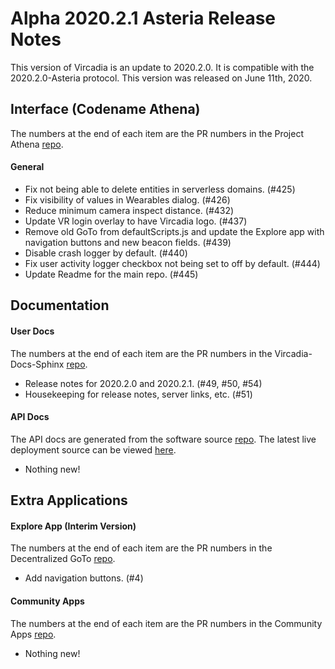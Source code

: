 # Alpha 2020.2.1 Asteria Release Notes

This version of Vircadia is an update to 2020.2.0. It is compatible with the 2020.2.0-Asteria protocol. This version was released on June 11th, 2020.

## Interface (Codename Athena)

The numbers at the end of each item are the PR numbers in the Project Athena [repo](https://github.com/kasenvr/project-athena/).

#### General

* Fix not being able to delete entities in serverless domains. (#425)
* Fix visibility of values in Wearables dialog. (#426)
* Reduce minimum camera inspect distance. (#432)
* Update VR login overlay to have Vircadia logo. (#437)
* Remove old GoTo from defaultScripts.js and update the Explore app with navigation buttons and new beacon fields. (#439)
* Disable crash logger by default. (#440)
* Fix user activity logger checkbox not being set to off by default. (#444)
* Update Readme for the main repo. (#445)

## Documentation

#### User Docs

The numbers at the end of each item are the PR numbers in the Vircadia-Docs-Sphinx [repo](https://github.com/kasenvr/vircadia-docs-sphinx). 

* Release notes for 2020.2.0 and 2020.2.1. (#49, #50, #54)
* Housekeeping for release notes, server links, etc. (#51)

#### API Docs

The API docs are generated from the software source [repo](https://github.com/kasenvr/project-athena).
The latest live deployment source can be viewed [here](https://github.com/kasenvr/vircadia-api-docs).

* Nothing new!

## Extra Applications

#### Explore App (Interim Version)

The numbers at the end of each item are the PR numbers in the Decentralized GoTo [repo](https://github.com/kasenvr/Decentralized_GoTo_Experimental).

* Add navigation buttons. (#4)

#### Community Apps

The numbers at the end of each item are the PR numbers in the Community Apps [repo](https://github.com/kasenvr/community-apps). 

* Nothing new!
